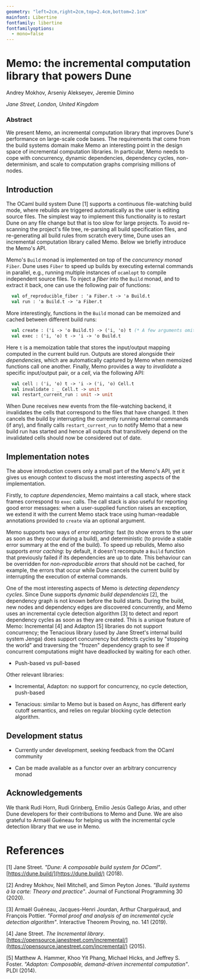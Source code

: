```yaml
---
geometry: "left=2cm,right=2cm,top=2.4cm,bottom=2.1cm"
mainfont: Libertine
fontfamily: libertine
fontfamilyoptions:
  - mono=false
---
```


# Memo: the incremental computation library that powers Dune

Andrey Mokhov, Arseniy Alekseyev, Jeremie Dimino

*Jane Street, London, United Kingdom*

### Abstract

We present Memo, an incremental computation library that improves Dune's
performance on large-scale code bases. The requirements that come from the build
systems domain make Memo an interesting point in the design space of incremental
computation libraries. In particular, Memo needs to cope with concurrency,
dynamic dependencies, dependency cycles, non-determinism, and scale to
computation graphs comprising millions of nodes.

## Introduction

The OCaml build system Dune [1] supports a continuous file-watching build mode,
where rebuilds are triggered automatically as the user is editing source files.
The simplest way to implement this functionality is to restart Dune on any file
change but that is too slow for large projects. To avoid re-scanning the
project's file tree, re-parsing all build specification files, and re-generating
all build rules from scratch every time, Dune uses an incremental computation
library called Memo. Below we briefly introduce the Memo's API.

Memo's `Build` monad is implemented on top of the *concurrency monad* `Fiber`.
Dune uses `Fiber` to speed up builds by executing external commands in parallel,
e.g., running multiple instances of `ocamlopt` to compile independent source
files. To inject a *fiber* into the `Build` monad, and to extract it back, one
can use the following pair of functions:

```ocaml
  val of_reproducible_fiber : 'a Fiber.t -> 'a Build.t
  val run : 'a Build.t -> 'a Fiber.t
```

More interestingly, functions in the `Build` monad can be memoized and cached
between different build runs:

```ocaml
  val create : ('i -> 'o Build.t) -> ('i, 'o) t (* A few arguments omitted for simplicity *)
  val exec : ('i, 'o) t -> 'i -> 'o Build.t
```

Here `t` is a memoization table that stores the input/output mapping computed in
the current build run. Outputs are stored alongside their *dependencies*, which
are automatically captured by Memo when memoized functions call one another.
Finally, Memo provides a way to *invalidate* a specific input/output pair, or a
*cell*, via the following API:

```ocaml
  val cell : ('i, 'o) t -> 'i -> ('i, 'o) Cell.t
  val invalidate : _ Cell.t -> unit
  val restart_current_run : unit -> unit
```

When Dune receives new events from the file-watching backend, it invalidates the
cells that correspond to the files that have changed. It then cancels the build
by interrupting the currently running external commands (if any), and finally
calls `restart_current_run` to notify Memo that a new build run has started and
hence all outputs that transitively depend on the invalidated cells should now
be considered out of date.

## Implementation notes

The above introduction covers only a small part of the Memo's API, yet it gives
us enough context to discuss the most interesting aspects of the implementation.

Firstly, to *capture dependencies*, Memo maintains a call stack, where stack
frames correspond to `exec` calls. The call stack is also useful for reporting
good error messages: when a user-supplied function raises an exception, we
extend it with the current Memo stack trace using human-readable annotations
provided to `create` via an optional argument.

Memo supports two ways of *error reporting*: fast (to show errors to the user as
soon as they occur during a build), and deterministic (to provide a stable error
summary at the end of the build). To speed up rebuilds, Memo also supports
*error caching*: by default, it doesn't recompute a `Build` function that
previously failed if its dependencies are up to date. This behaviour can be
overridden for *non-reproducible errors* that should not be cached, for example,
the errors that occur while Dune cancels the current build by interrupting the
execution of external commands.

<!-- Note that memoized functions can have diamond-shaped call graphs, and to
avoid reporting the same error multiple times, we need to deduplicate them. -->

One of the most interesting aspects of Memo is *detecting dependency cycles*.
Since Dune supports *dynamic build dependencies* [2], the dependency graph is
not known before the build starts. During the build, new nodes and dependency
edges are discovered concurrently, and Memo uses an incremental cycle detection
algorithm [3] to detect and report dependency cycles as soon as they are
created. This is a unique feature of Memo: Incremental [4] and Adapton [5]
libraries do not support concurrency; the Tenacious library (used by Jane
Street's internal build system Jenga) does support concurrency but detects
cycles by "stopping the world" and traversing the "frozen" dependency graph to
see if concurrent computations might have deadlocked by waiting for each other.


* Push-based vs pull-based

Other relevant libraries:

* Incremental, Adapton: no support for concurrency, no cycle detection, push-based

* Tenacious: similar to Memo but is based on Async, has different early cutoff
  semantics, and relies on regular blocking cycle detection algorithm.

## Development status

* Currently under development, seeking feedback from the OCaml community

* Can be made available as a functor over an arbitrary concurrency monad

## Acknowledgements

We thank Rudi Horn, Rudi Grinberg, Emilio Jesús Gallego Arias, and other Dune
developers for their contributions to Memo and Dune. We are also grateful to
Armaël Guéneau for helping us with the incremental cycle detection library that
we use in Memo.

# References

[1] Jane Street. *"Dune: A composable build system for OCaml"*.
    [https://dune.build/](https://dune.build/) (2018).

[2] Andrey Mokhov, Neil Mitchell, and Simon Peyton Jones. *"Build systems à la
    carte: Theory and practice"*. Journal of Functional Programming 30 (2020).

<!-- [3] Michael A. Bender, Jeremy T. Fineman, Seth Gilbert, and Robert E. Tarjan.
    *"A new approach to incremental cycle detection and related problems"*. ACM Transactions on Algorithms (TALG) 12, no. 2 (2015). -->

[3] Armaël Guéneau, Jacques-Henri Jourdan, Arthur Charguéraud, and François
    Pottier. *"Formal proof and analysis of an incremental cycle detection
    algorithm"*. Interactive Theorem Proving, no. 141 (2019).

[4] Jane Street. *The Incremental library*.
    [https://opensource.janestreet.com/incremental/](https://opensource.janestreet.com/incremental/) (2015).

[5] Matthew A. Hammer, Khoo Yit Phang, Michael Hicks, and Jeffrey S. Foster.
    *"Adapton: Composable, demand-driven incremental computation"*. PLDI (2014).
